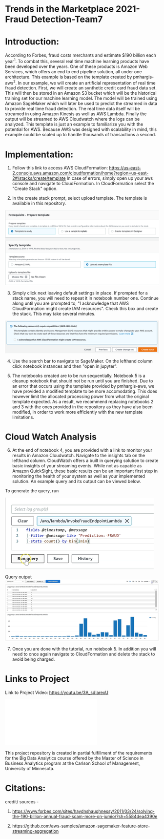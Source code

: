 # Trends in the Marketplace 2021-Fraud Detection-Team7

# Introduction:  
   
According to Forbes, fraud costs merchants and estimate $190 billion each year<sup>1</sup>. To combat this, several real time machine learning products have been developed over the years. One of these products is Amazon Web Services, which offers an end to end pipeline solution, all under one architecture. This example is based on the template created by pmhargis-aws<sup>2</sup>. In our example, we will create an artificial representation of real time fraud detection. First, we will create an synthetic credit card fraud data set. This will then be stored in an Amazon S3 bucket which will be the historical training set for our machine learning model. The model will be trained using Amazon SageMaker which will later be used to predict the streamed in data to provide real time fraud detection. The real time data itself will be streamed in using Amazon Kinesis as well as AWS Lambda. Finally the output will be streamed to AWS Cloudwatch where the logs can be analyzed. This template is just an example to familiarize you with the potential for AWS. Because AWS was designed with scalability in mind, this example could be scaled up to handle thousands of transactions a second.


# Implementation:
1. Follow this link to access AWS CloudFormation: https://us-east-2.console.aws.amazon.com/cloudformation/home?region=us-east-2#/stacks/create/template 
    In case of errors, simply open up your aws console and navigate to CloudFormation. In CloudFormation select the "Create Stack" option.
    
2. In the create stack prompt, select upload template. The template is available in this repository.


![](images/template_upload.PNG)

3. Simply click next leaving default settings in place. If prompted for a stack name, you will need to repeat it in notebook number one. Continue along until you are prompted to, "I acknowledge that AWS CloudFormation might create IAM resources". Check this box and create the stack. This may take several minutes.

![](images/checkbox_create_stack.PNG)

4. Use the search bar to navigate to SageMaker. On the lefthand column click notebook instances and then "open in jupyter".

5. The notebooks created are to be run sequentially. Notebook 5 is a cleanup notebook that should not be run until you are finished. Due to an error that occurs using the template provided by pmhargis-aws, we have provided a modified template to be more accomodating. This does however limit the allocated processing power from what the original template expected. As a result, we recommend replacing notebooks 2 and 3 with the ones provided in the repository as they have also been modified, in order to work more efficiently with the new template limitations.

# Cloud Watch Analysis

6. At the end of notebook 4, you are provided with a link to monitor your results in Amazon Cloudwatch. Navigate to the insights tab on the lefthand column. CloudWatch offers a built in querying solution to create basic insights of your streaming events. While not as capable as Amazon QuickSight, these basic results can be an important first step in monitoring the health of your system as well as your implemented solution. An example query and its output can be viewed below.

To generate the query, run



![](images/First_query.png)

Query output
![](images/query_result.png)

7. Once you are done with the tutorial, run notebook 5. In addition you will need to once again navigate to CloudFormation and delete the stack to avoid being charged.

# Links to Project

Link to Project Video: https://youtu.be/3A_sdIarexU 

![Link to Handout](/handout_flyer/AWS_Fraud_Detection_Team_7.pdf)

This project repository is created in partial fulfillment of the requirements for the Big Data Analytics course offered by the Master of Science in Business Analytics program at the Carlson School of Management, University of Minnesota.

# Citations:

credit/ sources - 
1. https://www.forbes.com/sites/haydnshaughnessy/2011/03/24/solving-the-190-billion-annual-fraud-scam-more-on-jumio/?sh=5584dea4390e 

2. https://github.com/aws-samples/amazon-sagemaker-feature-store-streaming-aggregation
